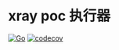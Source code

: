 # xray poc 执行器
[![Go](https://github.com/raylax/rayx/actions/workflows/build.yml/badge.svg)](https://github.com/raylax/rayx/actions/workflows/build.yml)
[![codecov](https://codecov.io/github/raylax/rayx/branch/master/graph/badge.svg?token=l8Fl0uumvb)](https://codecov.io/github/raylax/rayx)
